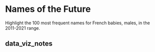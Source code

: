 # Names of the Future

Highlight the 100 most frequent names for French babies, males, in the 2011-2021 range.

## data_viz_notes
